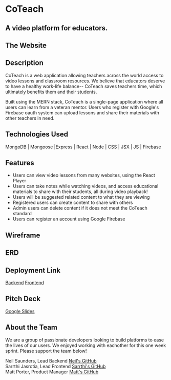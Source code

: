 # CoTeach
## A video platform for educators.

## The Website

## Description

CoTeach is a web application allowing teachers across the world access to video lessons and classroom resources. We believe that educators deserve to have a healthy work-life balance-- CoTeach saves teachers time, which ultimately benefits them and their students.

Built using the MERN stack, CoTeach is a single-page application where all users can learn from a veteran mentor. Users who register with Google's Firebase oauth system can upload lessons and share their materials with other teachers in need.

## Technologies Used

MongoDB | Mongoose |Express |  React | Node | CSS | JSX | JS | Firebase

## Features

* Users can view video lessons from many websites, using the React Player
* Users can take notes while watching videos, and access educational materials to share with their students, all during video playback!
* Users will be suggested related content to what they are viewing
* Registered users can create content to share with others
* Admin users can delete content if it does not meet the CoTeach standard
* Users can register an account using Google Firebase

## Wireframe

## ERD

## Deployment Link
[Backend]()
[Frontend]()

## Pitch Deck
[Google Slides](https://docs.google.com/presentation/d/1FqBJ50WID0DueOjYkdAukjcmBzwDhpFKdM2eyr74Cos/edit?usp=sharing)

## About the Team

We are a group of passionate developers looking to build platforms to ease the lives of our users. We enjoyed working with eachother for this one week sprint. Please support the team below!

Neil Saunders, Lead Backend [Neil's GitHub](https://github.com/npsaunders)<br>
Sarrthi Jasrotia, Lead Frontend [Sarrthi's GitHub](https://github.com/SarrthiJasrotia)<br>
Matt Porter, Product Manager [Matt's GitHub](https://github.com/mellisporter)

